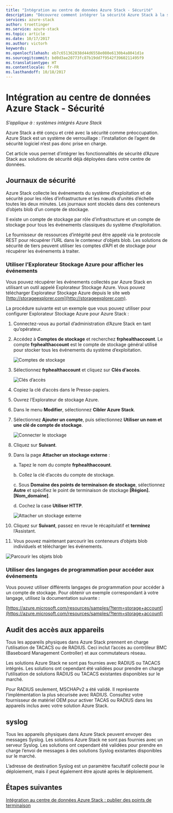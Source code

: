 ```yaml
---
title: "Intégration au centre de données Azure Stack - Sécurité"
description: "Découvrez comment intégrer la sécurité Azure Stack à la sécurité de votre centre de données"
services: azure-stack
author: troettinger
ms.service: azure-stack
ms.topic: article
ms.date: 10/17/2017
ms.author: victorh
keywords: 
ms.openlocfilehash: eb7c651362838d44d6558e080e6130b4a8041d1e
ms.sourcegitcommit: bd0d3ae20773fc87b19dd7f9542f3960211495f9
ms.translationtype: HT
ms.contentlocale: fr-FR
ms.lasthandoff: 10/18/2017
---
```

# <a name="azure-stack-datacenter-integration---security"></a>Intégration au centre de données Azure Stack - Sécurité

*S’applique à : systèmes intégrés Azure Stack*

Azure Stack a été conçu et créé avec la sécurité comme préoccupation. Azure Stack est un système de verrouillage : l’installation de l’agent de sécurité logiciel n’est pas donc prise en charge.

Cet article vous permet d’intégrer les fonctionnalités de sécurité d’Azure Stack aux solutions de sécurité déjà déployées dans votre centre de données.

## <a name="security-logs"></a>Journaux de sécurité

Azure Stack collecte les événements du système d’exploitation et de sécurité pour les rôles d’infrastructure et les nœuds d’unités d’échelle toutes les deux minutes. Les journaux sont stockés dans des conteneurs d’objets blob d’un compte de stockage.

Il existe un compte de stockage par rôle d’infrastructure et un compte de stockage pour tous les événements classiques du système d’exploitation.

Le fournisseur de ressources d’intégrité peut être appelé via le protocole REST pour récupérer l’URL dans le conteneur d’objets blob. Les solutions de sécurité de tiers peuvent utiliser les comptes d’API et de stockage pour récupérer les événements à traiter.

### <a name="use-azure-storage-explorer-to-view-events"></a>Utiliser l’Explorateur Stockage Azure pour afficher les événements

Vous pouvez récupérer les événements collectés par Azure Stack en utilisant un outil appelé Explorateur Stockage Azure. Vous pouvez télécharger Explorateur Stockage Azure depuis le site web [http://storageexplorer.com](http://storageexplorer.com).

La procédure suivante est un exemple que vous pouvez utiliser pour configurer Explorateur Stockage Azure pour Azure Stack :

1. Connectez-vous au portail d’administration d’Azure Stack en tant qu’opérateur.
2. Accédez à **Comptes de stockage** et recherchez **frphealthaccount**. Le compte **frphealthaccount** est le compte de stockage général utilisé pour stocker tous les événements du système d’exploitation.

   ![Comptes de stockage](media/azure-stack-integrate-security/storage-accounts.png)

3. Sélectionnez **frphealthaccount** et cliquez sur **Clés d’accès**.

   ![Clés d’accès](media/azure-stack-integrate-security/access-keys.png)

4. Copiez la clé d’accès dans le Presse-papiers.
5. Ouvrez l’Explorateur de stockage Azure.
6. Dans le menu **Modifier**, sélectionnez **Cibler Azure Stack**.
7. Sélectionnez **Ajouter un compte**, puis sélectionnez **Utiliser un nom et une clé de compte de stockage**.

   ![Connecter le stockage](media/azure-stack-integrate-security/connect-storage.png)

8. Cliquez sur **Suivant**.
9. Dans la page **Attacher un stockage externe** :

   a. Tapez le nom du compte **frphealthaccount**.

   b. Collez la clé d’accès du compte de stockage.

   c. Sous **Domaine des points de terminaison de stockage**, sélectionnez **Autre** et spécifiez le point de terminaison de stockage **[Région].[Nom_domaine]**.

   d. Cochez la case **Utiliser HTTP**.

   ![Attacher un stockage externe](media/azure-stack-integrate-security/attach-storage.png)

10. Cliquez sur **Suivant**, passez en revue le récapitulatif et **terminez** l’Assistant.
11. Vous pouvez maintenant parcourir les conteneurs d’objets blob individuels et télécharger les événements.

   ![Parcourir les objets blob](media/azure-stack-integrate-security/browse-blob.png)

### <a name="use-programming-languages-to-access-events"></a>Utiliser des langages de programmation pour accéder aux événements

Vous pouvez utiliser différents langages de programmation pour accéder à un compte de stockage. Pour obtenir un exemple correspondant à votre langage, utilisez la documentation suivante :

[https://azure.microsoft.com/resources/samples/?term=storage+account](https://azure.microsoft.com/resources/samples/?term=storage+account)

## <a name="device-access-auditing"></a>Audit des accès aux appareils

Tous les appareils physiques dans Azure Stack prennent en charge l’utilisation de TACACS ou de RADIUS. Ceci inclut l’accès au contrôleur BMC (Baseboard Management Controller) et aux commutateurs réseau.

Les solutions Azure Stack ne sont pas fournies avec RADIUS ou TACACS intégrés. Les solutions ont cependant été validées pour prendre en charge l’utilisation de solutions RADIUS ou TACACS existantes disponibles sur le marché.

Pour RADIUS seulement, MSCHAPv2 a été validé. Il représente l’implémentation la plus sécurisée avec RADIUS.
Consultez votre fournisseur de matériel OEM pour activer TACAS ou RADIUS dans les appareils inclus avec votre solution Azure Stack.

## <a name="syslog"></a>syslog

Tous les appareils physiques dans Azure Stack peuvent envoyer des messages Syslog. Les solutions Azure Stack ne sont pas fournies avec un serveur Syslog. Les solutions ont cependant été validées pour prendre en charge l’envoi de messages à des solutions Syslog existantes disponibles sur le marché.

L’adresse de destination Syslog est un paramètre facultatif collecté pour le déploiement, mais il peut également être ajouté après le déploiement.

## <a name="next-steps"></a>Étapes suivantes

[Intégration au centre de données Azure Stack : publier des points de terminaison](azure-stack-integrate-endpoints.md)
